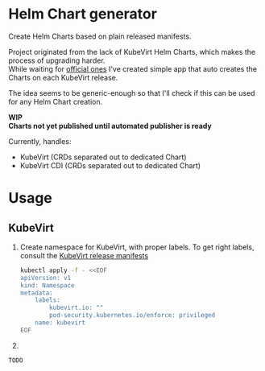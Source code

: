 # Helm Chart generator

Create Helm Charts based on plain released manifests.  

Project originated from the lack of KubeVirt Helm Charts, which makes the process of upgrading harder.    
While waiting for [official ones](https://github.com/kubevirt/kubevirt/issues/8347) I've created simple app that auto creates the Charts on each
KubeVirt release.

The idea seems to be generic-enough so that I'll check if this can be used for any Helm Chart creation.

**WIP**  
**Charts not yet published until automated publisher is ready**

Currently, handles:

- KubeVirt (CRDs separated out to dedicated Chart)
- KubeVirt CDI (CRDs separated out to dedicated Chart)

# Usage

## KubeVirt

1. Create namespace for KubeVirt, with proper labels. To get right labels, consult the [KubeVirt release manifests](https://github.com/kubevirt/kubevirt/releases)

    ```bash
   kubectl apply -f - <<EOF
    apiVersion: v1
    kind: Namespace
    metadata:
        labels:
            kubevirt.io: ""
            pod-security.kubernetes.io/enforce: privileged
        name: kubevirt
    EOF
   ```

2. 
```bash
TODO 
```
